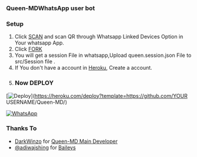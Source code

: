 ### Queen-MDWhatsApp user bot

### Setup

1. Click [SCAN](https://queenmd-qr.darkwinzo.repl.co/) and scan QR through Whatsapp Linked Devices Option in Your whatsapp App.
2. Click [FORK](https://github.com/DarkWinzo1/whatsapp-bot-md/fork)
3. You will get a session File in whatsapp,Upload queen.session.json File to src/Session file .
4. If You don't have a account in [Heroku](https://signup.heroku.com/), Create a account.
5. ### Now DEPLOY

[![Deploy](https://www.herokucdn.com/deploy)](https://heroku.com/deploy?template=https://github.com/YOUR USERNAME/Queen-MD/)

   <a href="https://chat.whatsapp.com/IWvaZWObbJK0Dr64WQdGqO"><img alt="WhatsApp" src="https://img.shields.io/badge/-Whatsapp%20Group-lightgrey?style=for-the-badge&logo=whatsapp&logoColor=white"/></a>

### Thanks To

- [DarkWinzo](https://github.com/DarkWinzo) for [Queen-MD Main Developer](https://github.com/DarkWinzo/Queen-MD)
- [@adiwajshing](https://github.com/adiwajshing) for [Baileys](https://github.com/adiwajshing/Baileys)

